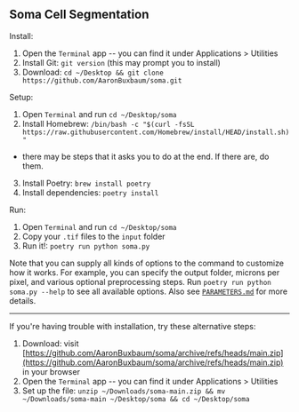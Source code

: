 ## Soma Cell Segmentation

Install:
1. Open the `Terminal` app -- you can find it under Applications > Utilities
2. Install Git: `git version` (this may prompt you to install)
3. Download: `cd ~/Desktop && git clone https://github.com/AaronBuxbaum/soma.git`

Setup:
1. Open `Terminal` and run `cd ~/Desktop/soma`
2. Install Homebrew: `/bin/bash -c "$(curl -fsSL https://raw.githubusercontent.com/Homebrew/install/HEAD/install.sh)"`
  * there may be steps that it asks you to do at the end. If there are, do them.
3. Install Poetry: `brew install poetry`
4. Install dependencies: `poetry install`

Run:
1. Open `Terminal` and run `cd ~/Desktop/soma`
2. Copy your `.tif` files to the `input` folder
3. Run it!: `poetry run python soma.py`

Note that you can supply all kinds of options to the command to customize how it works. For example, you can specify the output folder, microns per pixel, and various optional preprocessing steps. Run `poetry run python soma.py --help` to see all available options. Also see [`PARAMETERS.md`](PARAMETERS.md) for more details.


---

If you're having trouble with installation, try these alternative steps:
1. Download: visit [https://github.com/AaronBuxbaum/soma/archive/refs/heads/main.zip](https://github.com/AaronBuxbaum/soma/archive/refs/heads/main.zip) in your browser
2. Open the `Terminal` app -- you can find it under Applications > Utilities
3. Set up the file: `unzip ~/Downloads/soma-main.zip && mv ~/Downloads/soma-main ~/Desktop/soma && cd ~/Desktop/soma`
